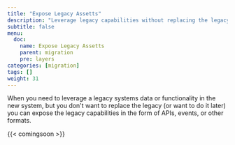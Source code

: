 ```yaml
---
title: "Expose Legacy Assetts"
description: "Leverage legacy capabilities without replacing the legacy"
subtitle: false
menu:
  doc:
    name: Expose Legacy Assetts
    parent: migration
    pre: layers
categories: [migration]
tags: []
weight: 31
---
```


When you need to leverage a legacy systems data or functionality in the new system, but you don't want to replace the legacy (or want to do it later) you can expose the legacy capabilities in the form of APIs, events, or other formats.

{{< comingsoon >}}
